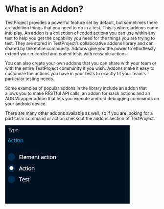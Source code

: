 # What is an Addon?

TestProject provides a powerful feature set by default, but sometimes there are addition things that you need to do in a test. This is where addons come into play. An addon is a collection of coded actions you can use within any test to help you get the capability you need for the things you are trying to test. They are stored in TestProject’s collaborative addons library and can shared by the entire community. Addons give you the power to effortlessly extend your recorded and coded tests with reusable actions.

You can also create your own addons that you can share with your team or with the entire TestProject community if you wish. Addons make it easy to customize the actions you have in your tests to exactly fit your team's particular testing needs. 

Some examples of popular addons in the library include an addon that allows you to make RESTful API calls, an addon for slack actions and an ADB Wrapper addon that lets you execute android debugging commands on your android device.

There are many other addons available as well, so if you are looking for a particular command or action checkout the addons section of TestProject.

![Addons Menu](../.gitbook/assets/image%20%28189%29.png)

